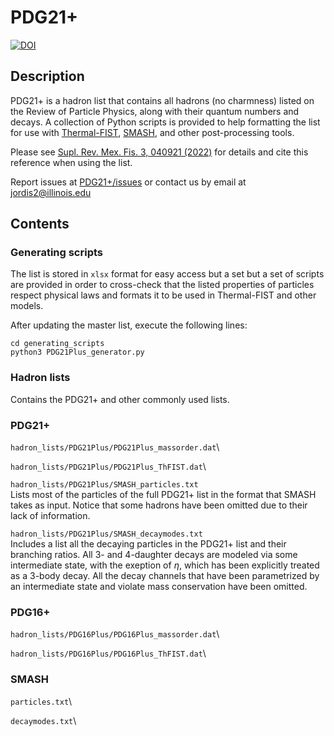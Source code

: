 # PDG21+
[![DOI](https://doi.org/10.31349/SuplRevMexFis.3.040921)](https://doi.org/10.31349/SuplRevMexFis.3.040921)
## Description
<p align="justify">

PDG21+ is a hadron list that contains all hadrons (no charmness) listed on the 
Review of Particle Physics, along with their quantum numbers and decays. A
collection of Python scripts is provided to help formatting the list for use
with [Thermal-FIST](https://github.com/vlvovch/Thermal-FIST),
[SMASH](https://github.com/smash-transport/smash), and other post-processing tools.

Please see [Supl. Rev. Mex. Fis. 3, 040921 (2022)](https://doi.org/10.31349/SuplRevMexFis.3.040921) for details and cite this reference when using the list.

Report issues at [PDG21+/issues](https://github.com/jordissm/PDG21Plus/issues) or contact us by
email at jordis2@illinois.edu

</p>

## Contents
### Generating scripts
<p align="justify">

The list is stored in `xlsx` format for easy access but a set but a set of
scripts are provided in order to cross-check that the listed properties of
particles respect physical laws and formats it to be used in Thermal-FIST and
other models.

After updating the master list, execute the following lines:

    cd generating_scripts
    python3 PDG21Plus_generator.py

</p>
	
### Hadron lists
<p align="justify">

Contains the PDG21+ and other commonly used lists.

</p>

### PDG21+
<p align="justify">

`hadron_lists/PDG21Plus/PDG21Plus_massorder.dat`\

`hadron_lists/PDG21Plus/PDG21Plus_ThFIST.dat`\

`hadron_lists/PDG21Plus/SMASH_particles.txt`\
Lists most of the particles of the full PDG21+ list in the format that SMASH
takes as input. Notice that some hadrons have been omitted due to their lack of
information.

`hadron_lists/PDG21Plus/SMASH_decaymodes.txt`\
Includes a list all the decaying particles in the PDG21+ list and their
branching ratios. All 3- and 4-daughter decays are modeled via some
intermediate state, with the exeption of $\eta$, which has been explicitly
treated as a 3-body decay. All the decay channels that have been parametrized
by an intermediate state and violate mass conservation have been omitted.

</p>

### PDG16+
<p align="justify">

`hadron_lists/PDG16Plus/PDG16Plus_massorder.dat`\

`hadron_lists/PDG16Plus/PDG16Plus_ThFIST.dat`\

### SMASH
<p align="justify">

`particles.txt`\

`decaymodes.txt`\

</p>